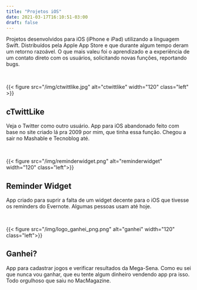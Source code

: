 ```yaml
---
title: "Projetos iOS"
date: 2021-03-17T16:10:51-03:00
draft: false
---
```


Projetos desenvolvidos para iOS (iPhone e iPad) utilizando a linguagem Swift. Distribuídos pela Apple App Store e que durante algum tempo deram um retorno razoável. O que mais valeu foi o aprendizado e a experiência de um contato direto com os usuários, solicitando novas funções, reportando bugs.

&nbsp;
&nbsp;

{{< figure src="/img/ctwittlike.jpg" alt="ctwittlike" width="120" class="left" >}}
## cTwittLike
Veja o Twitter como outro usuário. App para iOS abandonado feito com base no site criado lá pra 2009 por mim, que tinha essa função. Chegou a sair no Mashable e Tecnoblog até.


&nbsp;
&nbsp;

{{< figure src="/img/reminderwidget.png" alt="reminderwidget" width="120" class="left">}}
## Reminder Widget
App criado para suprir a falta de um widget decente para o iOS que tivesse os reminders do Evernote. Algumas pessoas usam até hoje.


&nbsp;
&nbsp;

{{< figure src="/img/logo_ganhei_png.png" alt="ganhei" width="120" class="left">}}
## Ganhei?
App para cadastrar jogos e verificar resultados da Mega-Sena. Como eu sei que nunca vou ganhar, que eu tente algum dinheiro vendendo app pra isso. Todo orgulhoso que saiu no MacMagazine.